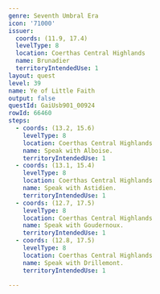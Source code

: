 ```yaml
---
genre: Seventh Umbral Era
icon: '71000'
issuer:
  coords: (11.9, 17.4)
  levelType: 8
  location: Coerthas Central Highlands
  name: Brunadier
  territoryIntendedUse: 1
layout: quest
level: 39
name: Ye of Little Faith
output: false
questId: GaiUsb901_00924
rowId: 66460
steps:
  - coords: (13.2, 15.6)
    levelType: 8
    location: Coerthas Central Highlands
    name: Speak with Alboise.
    territoryIntendedUse: 1
  - coords: (13.1, 15.4)
    levelType: 8
    location: Coerthas Central Highlands
    name: Speak with Astidien.
    territoryIntendedUse: 1
  - coords: (12.7, 17.5)
    levelType: 8
    location: Coerthas Central Highlands
    name: Speak with Goudernoux.
    territoryIntendedUse: 1
  - coords: (12.8, 17.5)
    levelType: 8
    location: Coerthas Central Highlands
    name: Speak with Drillemont.
    territoryIntendedUse: 1

---
```


